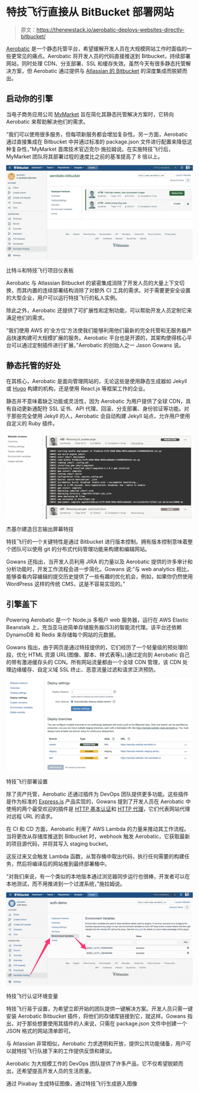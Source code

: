 # 特技飞行直接从 BitBucket 部署网站

> 原文：<https://thenewstack.io/aerobatic-deploys-websites-directly-bitbucket/>

[Aerobatic](https://www.aerobatic.com/) 是一个静态托管平台，希望缓解开发人员在大规模网站工作时面临的一些更常见的痛点。Aerobatic 将开发人员的代码直接推送到 Bitbucket，持续部署网站，同时处理 CDN、分支部署、SSL 和缓存失效。虽然今天有很多静态托管解决方案，但 Aerobatic 通过提供与 [Atlassian 的 Bitbucket](https://bitbucket.org/) 的深度集成而脱颖而出。

## **启动你的引擎**

当电子商务应用公司 [MyMarket](https://www.mymarket.io/) 旨在简化其静态托管解决方案时，它转向 Aerobatic 来帮助解决他们的需求。

“我们可以使用很多服务，但每项新服务都会增加复杂性。另一方面，Aerobatic 通过直接集成在 Bitbucket 中并通过标准的 package.json 文件进行配置来降低这种复杂性，”MyMarket 首席技术官迈克尔·施拉姆说。在实施特技飞行后，MyMarket 团队将其部署过程的速度比之前的基准提高了 8 倍以上。

![Bitbucket and Aerobatic Project Dashboard](img/c8e914da762749a0934ad66e91a97108.png)

比特斗和特技飞行项目仪表板

Aerobatic 与 Atlassian Bitbucket 的紧密集成消除了开发人员的大量上下文切换，而其内置的连续部署结构消除了对额外 CI 工具的需求。对于需要更安全设置的大型企业，用户可以运行特技飞行的私人实例。

除此之外，Aerobatic 还提供了可扩展性和定制功能，可以帮助开发人员定制它来满足他们的需求。

“我们使用 AWS 的‘全方位’方法使我们能够利用他们最新的完全托管和无服务器产品快速构建可大规模扩展的服务。Aerobatic 平台也是开源的，其架构使得核心平台可以通过定制插件进行扩展，”Aerobatic 的创始人之一 Jason Gowans 说。

## **静态托管的好处**

在其核心，Aerobatic 是面向管理网站的，无论这些是使用静态生成器如 Jekyll 或 [Hugo](https://www.aerobatic.com/docs/static-site-generators/#hugo) 构建的机构，还是使用 React.js 等框架工作的企业。

静态并不意味着缺乏功能或灵活性，因为 Aerobatic 为用户提供了全球 CDN，具有自动更新通配符 SSL 证书、API 代理、回滚、分支部署、身份验证等功能。对于那些完全使用 Jekyll 的人，Aerobatic 会自动构建 Jekyll 站点，允许用户使用自定义的 Ruby 插件。

![Jekyll Build Log Output Screen Aerobatic](img/b95a3f6aaf43aa2d27ec99cbd6dd9fa3.png)

杰基尔建造日志输出屏幕特技

特技飞行的一个关键特性是通过 Bitbucket 进行版本控制。拥有版本控制意味着整个团队可以使用 git 的分布式代码管理功能来构建和编辑网站。

Gowans 还指出，当开发人员利用 JIRA 的力量以及 Aerobatic 提供的许多审计和分析功能时，开发工作流程会进一步简化。Gowans 说:“与 web analytics 相比，能够查看内容编辑的提交历史提供了一些有趣的优化机会，例如，如果你仍然使用 WordPress 这样的传统 CMS，这是不容易实现的。”

## **引擎盖下**

Powering Aerobatic 是一个 Node.js 多租户 web 服务器，运行在 AWS Elastic Beanstalk 上，充当亚马逊简单存储服务器(S3)的智能流代理。该平台还依赖 DynamoDB 和 Redis 来存储每个网站的元数据。

Gowans 指出，由于网页是通过特技提供的，它们经历了一个轻量级的预处理阶段，优化 HTML 资源 URL(图像、脚本、样式表等)。)通过定向到 Aerobatic 自己的带有激进缓存头的 CDN。所有网站流量都由一个全球 CDN 管理，该 CDN 处理边缘缓存、自定义域 SSL 终止、恶意流量过滤和请求泛洪预防。

![Aerobatic Deployment Settings ](img/1d629885408b81038cfb74af0d27cea3.png)

特技飞行部署设置

除了资产托管，Aerobatic 还通过插件为 DevOps 团队提供更多功能。这些插件是作为标准的 [Express.js](http://expressjs.com/) 产品实现的，Gowans 提到了开发人员在 Aerobatic 中使用的两个最受欢迎的插件是 [HTTP 基本认证](https://www.aerobatic.com/docs/http-basic-authentication)和 [HTTP 代理](https://www.aerobatic.com/docs/plugins/http-proxy/)，它们代表网站代理对远程 URL 的请求。

在 CI 和 CD 方面，Aerobatic 利用了 AWS Lambda 的力量来推动其工作流程。当将更改从存储库推送到 Bitbucket 时，webhook 触发 Aerobatic，它获取最新的项目源代码，并将其写入 staging bucket。

这反过来又会触发 Lambda 函数，从暂存桶中取出代码，执行任何需要的构建任务，然后将编译后的网站推到最终部署桶中。

“对我们来说，有一个类似的本地版本通过浏览器同步运行也很棒，开发者可以在本地测试，而不用推进到一个过渡系统，”施拉姆说。

![Aerobatic Authentication Environment Variables](img/ebaf457a6b4c262569d33e6a76251f72.png)

特技飞行认证环境变量

特技飞行易于设置，为希望立即开始的团队提供一键解决方案。开发人员只需一键安装 Aerobatic Bitbucket 插件，将他们的存储库链接到它，就这样。Gowans 指出，对于那些想要使用其插件的人来说，只需在 package.json 文件中创建一个 JSON 格式的网站清单即可。

与 Atlassian 非常相似，Aerobatic 力求透明和开放，提供公共功能储备，用户可以就特技飞行队接下来的工作提供反馈和建议。

Aerobatic 为大规模工作的 DevOps 团队提供了许多产品，它不仅希望脱颖而出，还希望提高开发人员的生活质量。

通过 Pixabay 生成特征图像，通过特技飞行生成嵌入图像

<svg xmlns:xlink="http://www.w3.org/1999/xlink" viewBox="0 0 68 31" version="1.1"><title>Group</title> <desc>Created with Sketch.</desc></svg>